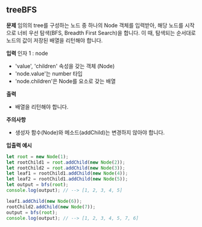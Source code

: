 ## treeBFS

**문제**
임의의 tree를 구성하는 노드 중 하나의 Node 객체를 입력받아, 해당 노드를 시작으로 너비 우선 탐색(BFS, Breadth First Search)을 합니다. 
이 때, 탐색되는 순서대로 노드의 값이 저장된 배열을 리턴해야 합니다.

**입력**
인자 1 : node
* 'value', 'children' 속성을 갖는 객체 (Node)
* 'node.value'는 number 타입
* 'node.children'은 Node를 요소로 갖는 배열

**출력**
* 배열을 리턴해야 합니다.

**주의사항**
* 생성자 함수(Node)와 메소드(addChild)는 변경하지 않아야 합니다.

**입출력 예시**
```js
let root = new Node(1);
let rootChild1 = root.addChild(new Node(2));
let rootChild2 = root.addChild(new Node(3));
let leaf1 = rootChild1.addChild(new Node(4));
let leaf2 = rootChild1.addChild(new Node(5));
let output = bfs(root);
console.log(output); // --> [1, 2, 3, 4, 5]

leaf1.addChild(new Node(6));
rootChild2.addChild(new Node(7));
output = bfs(root);
console.log(output); // --> [1, 2, 3, 4, 5, 7, 6]
```

